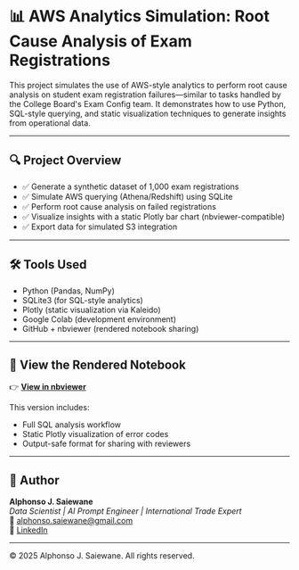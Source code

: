 # 📊 AWS Analytics Simulation: Root Cause Analysis of Exam Registrations

This project simulates the use of AWS-style analytics to perform root cause analysis on student exam registration failures—similar to tasks handled by the College Board's Exam Config team. It demonstrates how to use Python, SQL-style querying, and static visualization techniques to generate insights from operational data.

---

## 🔍 Project Overview

- ✅ Generate a synthetic dataset of 1,000 exam registrations
- ✅ Simulate AWS querying (Athena/Redshift) using SQLite
- ✅ Perform root cause analysis on failed registrations
- ✅ Visualize insights with a static Plotly bar chart (nbviewer-compatible)
- ✅ Export data for simulated S3 integration

---

## 🛠️ Tools Used

- Python (Pandas, NumPy)
- SQLite3 (for SQL-style analytics)
- Plotly (static visualization via Kaleido)
- Google Colab (development environment)
- GitHub + nbviewer (rendered notebook sharing)

---

## 🚀 View the Rendered Notebook

👉 **[View in nbviewer](https://nbviewer.org/github/Jeromas/aws-analytics-simulation/blob/main/AWS_Analytics_Simulation_ExamConfig.ipynb)**

This version includes:
- Full SQL analysis workflow
- Static Plotly visualization of error codes
- Output-safe format for sharing with reviewers

---

## 🧠 Author

**Alphonso J. Saiewane**  
*Data Scientist | AI Prompt Engineer | International Trade Expert*  
📧 alphonso.saiewane@gmail.com  
🔗 [LinkedIn](https://www.linkedin.com/in/alphonso-jeromas-saiewane-811b2b24b)

---

© 2025 Alphonso J. Saiewane. All rights reserved.
